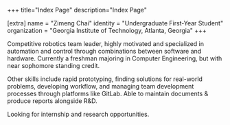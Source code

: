 +++
title="Index Page"
description="Index Page"

[extra]
name = "Zimeng Chai"
identity = "Undergraduate First-Year Student"
organization = "Georgia Institute of Technology, Atlanta, Georgia"
+++

Competitive robotics team leader, highly motivated and specialized in automation and control through combinations between software and hardware. Currently a freshman majoring in Computer Engineering, but with near sophomore standing credit.

Other skills include rapid prototyping, finding solutions for real-world problems, developing workflow, and managing team development processes through platforms like GitLab. Able to maintain documents & produce reports alongside R&D.

Looking for internship and research opportunities.
